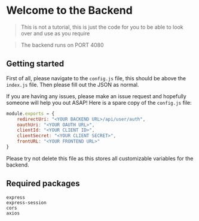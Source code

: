 # Welcome to the Backend
> This is not a tutorial, this is just the code for you to be able to look over and use as you require

> The backend runs on PORT 4080

## Getting started
First of all, please navigate to the `config.js` file, this should be above the `index.js` file. Then please fill out the JSON as normal.

If you are having any issues, please make an issue request and hopefully someone will help you out ASAP!
Here is a spare copy of the `config.js` file:
```js
module.exports = {
    redirectUri: "<YOUR BACKEND URL>/api/user/auth",
    oauthUri: "<YOUR OAUTH URL>",
    clientId: "<YOUR CLIENT ID>",
    clientSecret: "<YOUR CLIENT SECRET>",
    frontURL: "<YOUR FRONTEND URL>"
}
```

Please try not delete this file as this stores all customizable variables for the backend.

## Required packages

```
express
express-session
cors
axios
```
